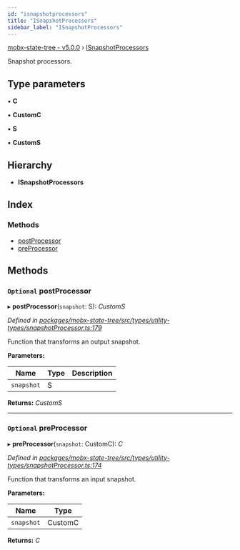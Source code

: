 ```yaml
---
id: "isnapshotprocessors"
title: "ISnapshotProcessors"
sidebar_label: "ISnapshotProcessors"
---
```


[mobx-state-tree - v5.0.0](../index.md) › [ISnapshotProcessors](isnapshotprocessors.md)

Snapshot processors.

## Type parameters

▪ **C**

▪ **CustomC**

▪ **S**

▪ **CustomS**

## Hierarchy

* **ISnapshotProcessors**

## Index

### Methods

* [postProcessor](isnapshotprocessors.md#optional-postprocessor)
* [preProcessor](isnapshotprocessors.md#optional-preprocessor)

## Methods

### `Optional` postProcessor

▸ **postProcessor**(`snapshot`: S): *CustomS*

*Defined in [packages/mobx-state-tree/src/types/utility-types/snapshotProcessor.ts:179](https://github.com/mobxjs/mobx-state-tree/blob/2122e9d3/packages/mobx-state-tree/src/types/utility-types/snapshotProcessor.ts#L179)*

Function that transforms an output snapshot.

**Parameters:**

Name | Type | Description |
------ | ------ | ------ |
`snapshot` | S |   |

**Returns:** *CustomS*

___

### `Optional` preProcessor

▸ **preProcessor**(`snapshot`: CustomC): *C*

*Defined in [packages/mobx-state-tree/src/types/utility-types/snapshotProcessor.ts:174](https://github.com/mobxjs/mobx-state-tree/blob/2122e9d3/packages/mobx-state-tree/src/types/utility-types/snapshotProcessor.ts#L174)*

Function that transforms an input snapshot.

**Parameters:**

Name | Type |
------ | ------ |
`snapshot` | CustomC |

**Returns:** *C*
